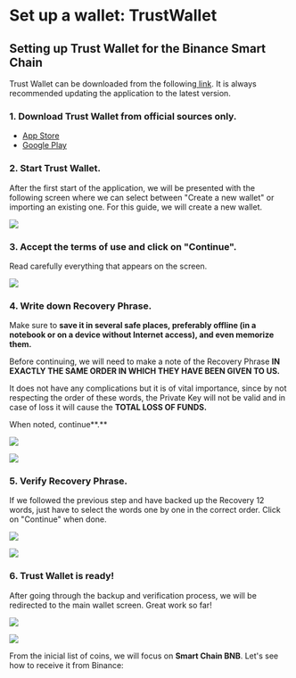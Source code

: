 # Set up a wallet: TrustWallet

## Setting up Trust Wallet for the Binance Smart Chain

Trust Wallet can be downloaded from the following[ link](https://share.trustwallet.com/kuBobNL1Mab). It is always recommended updating the application to the latest version.  




### 1. Download Trust Wallet from official sources only.

* [App Store](https://apps.apple.com/app/trust-ethereum-wallet/id1288339409)
* [Google Play](https://play.google.com/store/apps/details?id=com.wallet.crypto.trustapp)

### 

### 2. Start Trust Wallet.

After the first start of the application, we will be presented with the following screen where we can select between "Create a new wallet" or importing an existing one. For this guide, we will create a new wallet.





![](https://user-images.githubusercontent.com/79335891/108876340-6adddd00-75fe-11eb-8726-9d7b82e7ef48.png)

### 

### 3. Accept the terms of use and click on "Continue".

Read carefully everything that appears on the screen.



![](https://user-images.githubusercontent.com/79335891/108876346-6b767380-75fe-11eb-8e60-0ad2168cbcf9.png)

### 

### 4. Write down Recovery Phrase.

Make sure to **save it in several safe places, preferably offline \(in a notebook or on a device without Internet access\), and even memorize them.**

Before continuing, we will need to make a note of the Recovery Phrase **IN EXACTLY THE SAME ORDER IN WHICH THEY HAVE BEEN GIVEN TO US.**

It does not have any complications but it is of vital importance, since by not respecting the order of these words, the Private Key will not be valid and in case of loss it will cause the **TOTAL LOSS OF FUNDS.**

When noted, continue**.**  




![](https://user-images.githubusercontent.com/79335891/108876348-6c0f0a00-75fe-11eb-82ef-c52f4cd854bd.png)

![](https://user-images.githubusercontent.com/79335891/108876350-6c0f0a00-75fe-11eb-9f16-b690b89e08c0.png)

### 

### 5. Verify Recovery Phrase.

If we followed the previous step and have backed up the Recovery 12 words, just have to select the words one by one in the correct order. Click on "Continue" when done.  




![](https://user-images.githubusercontent.com/79335891/108876351-6ca7a080-75fe-11eb-9307-c1411f2a99b9.png)

![](https://user-images.githubusercontent.com/79335891/108876353-6ca7a080-75fe-11eb-8b70-cf69ff6df103.png)

### 

### 6. Trust Wallet is ready!

After going through the backup and verification process, we will be redirected to the main wallet screen. Great work so far!

  


![](https://user-images.githubusercontent.com/79335891/108876357-6d403700-75fe-11eb-9ba2-30c231cd9be2.png)

![](https://user-images.githubusercontent.com/79335891/108876359-6d403700-75fe-11eb-80f2-45b1dba7bf70.png)

From the inicial list of coins, we will focus on **Smart Chain BNB**. Let's see how to receive it from Binance:





